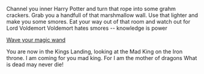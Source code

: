 Channel you inner Harry Potter and turn that rope into some grahm crackers.
Grab you a handfull of that marshmallow wall.
Use that lighter and make you some smores.
Eat your way out of that room and watch out for Lord Voldemort
Voldemort hates smores -- knowledge is power

[Wave your magic wand](../movie-ripoffs/hogwarts/hogwarts.md)

You are now in the Kings Landing, looking at the Mad King on the Iron throne.
I am coming for you mad king. For I am the mother of dragons
What is dead may never die!
